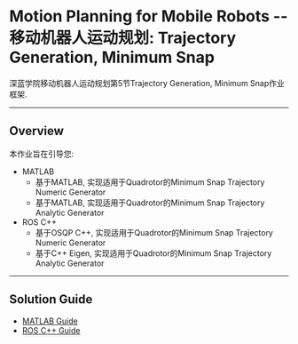 # Motion Planning for Mobile Robots -- 移动机器人运动规划: Trajectory Generation, Minimum Snap

深蓝学院移动机器人运动规划第5节Trajectory Generation, Minimum Snap作业框架.

---

## Overview

本作业旨在引导您:

* MATLAB
    * 基于MATLAB, 实现适用于Quadrotor的Minimum Snap Trajectory Numeric Generator
    * 基于MATLAB, 实现适用于Quadrotor的Minimum Snap Trajectory Analytic Generator
* ROS C++
    * 基于OSQP C++, 实现适用于Quadrotor的Minimum Snap Trajectory Numeric Generator
    * 基于C++ Eigen, 实现适用于Quadrotor的Minimum Snap Trajectory Analytic Generator

---

## Solution Guide

* [MATLAB Guide](MATLAB/README.md)
* [ROS C++ Guide](ROS/README.md)

